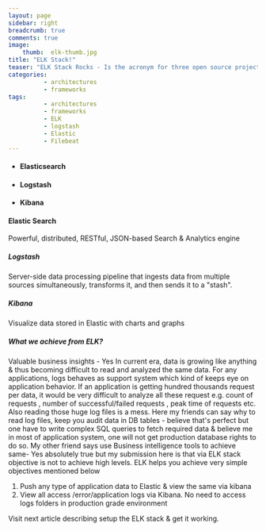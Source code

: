 ```yaml
---
layout: page
sidebar: right
breadcrumb: true
comments: true
image:
    thumb:  elk-thumb.jpg
title: "ELK Stack!"
teaser: "ELK Stack Rocks - Is the acronym for three open source projects:"
categories:
          - architectures
          - frameworks
tags:
          - architectures
          - frameworks
          - ELK
          - logstash
          - Elastic
          - Filebeat
---
```

- #### Elasticsearch
- #### Logstash
- #### Kibana

#### Elastic Search
Powerful, distributed, RESTful, JSON-based Search & Analytics engine

##### Logstash
Server-side data processing pipeline that ingests data from multiple sources simultaneously, transforms it, and then sends it to a "stash".

##### Kibana
Visualize data stored in Elastic with charts and graphs

##### What we achieve from ELK?
Valuable business insights  - Yes
In current era, data is growing like anything & thus becoming difficult to read and analyzed the same data. For any applications, logs behaves as  support system which kind of keeps eye on application behavior. If an application is getting hundred thousands request per data, it would be very difficult to analyze all these request e.g. count of requests , number of successful/failed requests , peak time of requests etc. Also reading those huge log files is a mess. Here my friends can say why to read log files, keep you audit data in DB tables - believe that's perfect but one have to write complex SQL queries to fetch required data & believe me in most of application system, one will not get production database rights to do so. My other friend says use Business intelligence tools to achieve same- Yes absolutely true but my submission here is that via ELK stack objective is not to achieve high levels. ELK helps you achieve very simple objectives mentioned below

1. Push any type of application data to Elastic & view the same via kibana
2. View all access /error/application logs via Kibana. No need to access logs folders in production grade environment

Visit next article describing setup the ELK stack & get it working.
